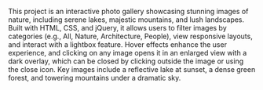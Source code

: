 This project is an interactive photo gallery showcasing stunning images of nature, including serene lakes, majestic mountains, and lush landscapes. Built with HTML, CSS, and jQuery, it allows users to filter images by categories (e.g., All, Nature, Architecture, People), view responsive layouts, and interact with a lightbox feature. Hover effects enhance the user experience, and clicking on any image opens it in an enlarged view with a dark overlay, which can be closed by clicking outside the image or using the close icon. Key images include a reflective lake at sunset, a dense green forest, and towering mountains under a dramatic sky.
